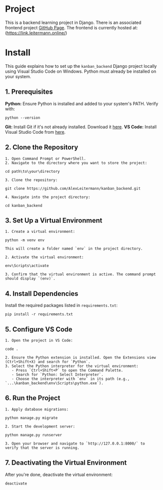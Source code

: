 # Project
This is a backend learning project in Django. There is an associated frontend project [GitHub Page](https://github.com/AlexLeitermann/kanban_frontend). The frontend is currently hosted at: (https://link.leitermann.online/)

# Install
This guide explains how to set up the `kanban_backend` Django project locally using Visual Studio Code on Windows. Python must already be installed on your system.

## 1. Prerequisites
**Python:** Ensure Python is installed and added to your system's PATH. Verify with:
```
python --version
```
**Git:** Install Git if it's not already installed. Download it [here](https://git-scm.com/downloads).
**VS Code:** Install Visual Studio Code from [here](https://code.visualstudio.com/).

## 2. Clone the Repository
    1. Open Command Prompt or PowerShell.
    2. Navigate to the directory where you want to store the project:
```
cd path\to\your\directory
```
    3. Clone the repository:
```
git clone https://github.com/AlexLeitermann/kanban_backend.git
```
    4. Navigate into the project directory:
```
cd kanban_backend
```

## 3. Set Up a Virtual Environment
    1. Create a virtual environment:
```
python -m venv env
```
    This will create a folder named `env` in the project directory.

    2. Activate the virtual environment:
```
env\Scripts\activate
```
    3. Confirm that the virtual environment is active. The command prompt should display `(env)`.

## 4. Install Dependencies
Install the required packages listed in `requirements.txt`:
```
pip install -r requirements.txt
```

## 5. Configure VS Code
    1. Open the project in VS Code:
```
code .
```
    2. Ensure the Python extension is installed. Open the Extensions view (Ctrl+Shift+X) and search for `Python`.
    3. Select the Python interpreter for the virtual environment:
       - Press `Ctrl+Shift+P` to open the Command Palette.
       - Search for `Python: Select Interpreter`.
       - Choose the interpreter with `env` in its path (e.g., `...\kanban_backend\env\Scripts\python.exe`).

## 6. Run the Project
    1. Apply database migrations:
```
python manage.py migrate
```
    2. Start the development server:
```
python manage.py runserver
```
    3. Open your browser and navigate to `http://127.0.0.1:8000/` to verify that the server is running.

## 7. Deactivating the Virtual Environment
After you're done, deactivate the virtual environment:
```
deactivate
```

